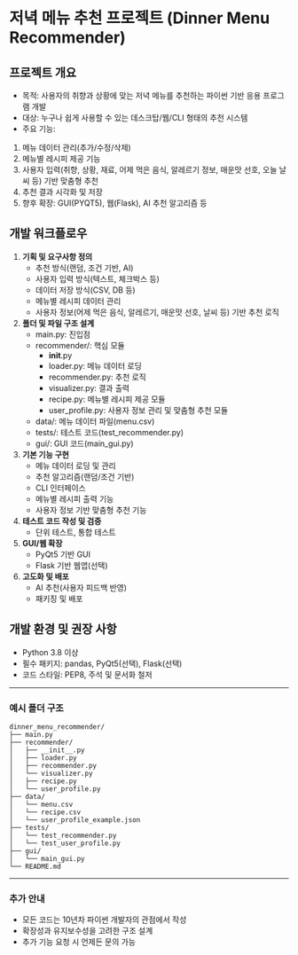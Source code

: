 # 저녁 메뉴 추천 프로젝트 (Dinner Menu Recommender)

## 프로젝트 개요
- 목적: 사용자의 취향과 상황에 맞는 저녁 메뉴를 추천하는 파이썬 기반 응용 프로그램 개발
- 대상: 누구나 쉽게 사용할 수 있는 데스크탑/웹/CLI 형태의 추천 시스템
- 주요 기능:
 1. 메뉴 데이터 관리(추가/수정/삭제)
 2. 메뉴별 레시피 제공 기능
 3. 사용자 입력(취향, 상황, 재료, 어제 먹은 음식, 알레르기 정보, 매운맛 선호, 오늘 날씨 등) 기반 맞춤형 추천
 4. 추천 결과 시각화 및 저장
 5. 향후 확장: GUI(PYQT5), 웹(Flask), AI 추천 알고리즘 등

## 개발 워크플로우
1. **기획 및 요구사항 정의**
   - 추천 방식(랜덤, 조건 기반, AI)
   - 사용자 입력 방식(텍스트, 체크박스 등)
   - 데이터 저장 방식(CSV, DB 등)
   - 메뉴별 레시피 데이터 관리
   - 사용자 정보(어제 먹은 음식, 알레르기, 매운맛 선호, 날씨 등) 기반 추천 로직
2. **폴더 및 파일 구조 설계**
   - main.py: 진입점
   - recommender/: 핵심 모듈
     - __init__.py
     - loader.py: 메뉴 데이터 로딩
     - recommender.py: 추천 로직
     - visualizer.py: 결과 출력
     - recipe.py: 메뉴별 레시피 제공 모듈
     - user_profile.py: 사용자 정보 관리 및 맞춤형 추천 모듈
   - data/: 메뉴 데이터 파일(menu.csv)
   - tests/: 테스트 코드(test_recommender.py)
   - gui/: GUI 코드(main_gui.py)
3. **기본 기능 구현**
   - 메뉴 데이터 로딩 및 관리
   - 추천 알고리즘(랜덤/조건 기반)
   - CLI 인터페이스
   - 메뉴별 레시피 출력 기능
   - 사용자 정보 기반 맞춤형 추천 기능
4. **테스트 코드 작성 및 검증**
   - 단위 테스트, 통합 테스트
5. **GUI/웹 확장**
   - PyQt5 기반 GUI
   - Flask 기반 웹앱(선택)
6. **고도화 및 배포**
   - AI 추천(사용자 피드백 반영)
   - 패키징 및 배포

## 개발 환경 및 권장 사항
- Python 3.8 이상
- 필수 패키지: pandas, PyQt5(선택), Flask(선택)
- 코드 스타일: PEP8, 주석 및 문서화 철저

---

### 예시 폴더 구조
```
dinner_menu_recommender/
├── main.py
├── recommender/
│   ├── __init__.py
│   ├── loader.py
│   ├── recommender.py
│   └── visualizer.py
│   ├── recipe.py
│   └── user_profile.py
├── data/
│   └── menu.csv
│   └── recipe.csv
│   └── user_profile_example.json
├── tests/
│   └── test_recommender.py
│   └── test_user_profile.py
├── gui/
│   └── main_gui.py
└── README.md
```

---

### 추가 안내
- 모든 코드는 10년차 파이썬 개발자의 관점에서 작성
- 확장성과 유지보수성을 고려한 구조 설계
- 추가 기능 요청 시 언제든 문의 가능
